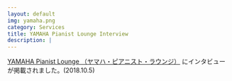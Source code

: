 ```yaml
---
layout: default
img: yamaha.png
category: Services
title: YAMAHA Pianist Lounge Interview
description: |
---
```

  [YAMAHA Pianist Lounge （ヤマハ・ピアニスト・ラウンジ）](https://jp.yamaha.com/sp/products/keyboards/pianist-lounge/interview/hayatosumino/p1/) にインタビューが掲載されました。(2018.10.5)
